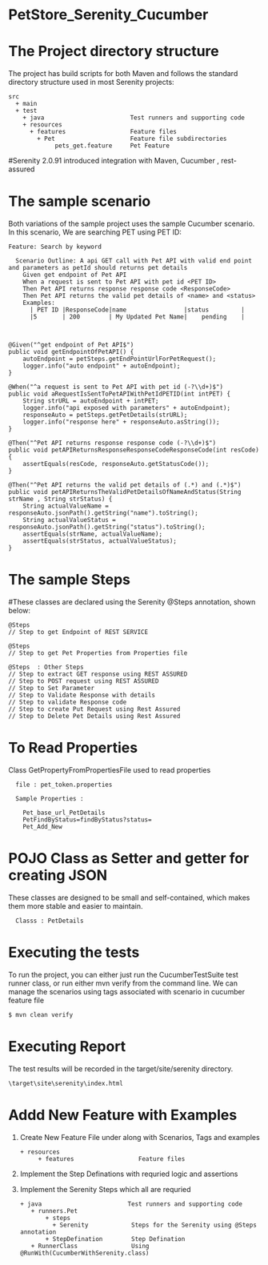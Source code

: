 # PetStore_Serenity_Cucumber


# The Project directory structure

The project has build scripts for both Maven  and follows the standard directory structure used in most Serenity projects:

    src
      + main
      + test
        + java                        Test runners and supporting code
        + resources
          + features                  Feature files
            + Pet                     Feature file subdirectories
                 pets_get.feature     Pet Feature
             
#Serenity 2.0.91 introduced integration with Maven, Cucumber , rest-assured

# The sample scenario

Both variations of the sample project uses the sample Cucumber scenario. In this scenario, We are searching PET using PET ID:

    Feature: Search by keyword

      Scenario Outline: A api GET call with Pet API with valid end point and parameters as petId should returns pet details
        Given get endpoint of Pet API
        When a request is sent to Pet API with pet id <PET ID>
        Then Pet API returns response response code <ResponseCode>
        Then Pet API returns the valid pet details of <name> and <status>
        Examples:
          | PET ID |ResponseCode|name                |status         |
          |5       | 200        | My Updated Pet Name|    pending    |
      


    @Given("^get endpoint of Pet API$")
    public void getEndpointOfPetAPI() {
        autoEndpoint = petSteps.getEndPointUrlForPetRequest();
        logger.info("auto endpoint" + autoEndpoint);
    }

    @When("^a request is sent to Pet API with pet id (-?\\d+)$")
    public void aRequestIsSentToPetAPIWithPetIdPETID(int intPET) {
        String strURL = autoEndpoint + intPET;
        logger.info("api exposed with parameters" + autoEndpoint);
        responseAuto = petSteps.getPetDetails(strURL);
        logger.info("response here" + responseAuto.asString());
    }

    @Then("^Pet API returns response response code (-?\\d+)$")
    public void petAPIReturnsResponseResponseCodeResponseCode(int resCode) {
        assertEquals(resCode, responseAuto.getStatusCode());
    }

    @Then("^Pet API returns the valid pet details of (.*) and (.*)$")
    public void petAPIReturnsTheValidPetDetailsOfNameAndStatus(String strName , String strStatus) {
        String actualValueName = responseAuto.jsonPath().getString("name").toString();
        String actualValueStatus = responseAuto.jsonPath().getString("status").toString();
        assertEquals(strName, actualValueName);
        assertEquals(strStatus, actualValueStatus);
    }

# The sample Steps
#These classes are declared using the Serenity @Steps annotation, shown below:

    @Steps
    // Step to get Endpoint of REST SERVICE

    @Steps
    // Step to get Pet Properties from Properties file

    @Steps  : Other Steps 
    // Step to extract GET response using REST ASSURED
    // Step to POST request using REST ASSURED
    // Step to Set Parameter
    // Step to Validate Response with details
    // Step to validate Response code
    // Step to create Put Request using Rest Assured
    // Step to Delete Pet Details using Rest Assured

# To Read Properties
  Class GetPropertyFromPropertiesFile used to read properties
  
      file : pet_token.properties

      Sample Properties :

        Pet_base_url_PetDetails
        PetFindByStatus=findByStatus?status=
        Pet_Add_New

# POJO Class as Setter and getter for creating JSON 
  These classes are designed to be small and self-contained, which makes them more stable and easier to maintain.
  
      Classs : PetDetails

# Executing the tests

To run the project, you can either just run the CucumberTestSuite test runner class, or run either mvn verify from the command line.
We can manage the scenarios using tags associated with scenario in cucumber feature file

    $ mvn clean verify

# Executing Report

The test results will be recorded in the target/site/serenity directory.

    \target\site\serenity\index.html    

# Addd New Feature with Examples 
1. Create New Feature File under along with Scenarios, Tags and examples 

       + resources
            + features                  Feature files

2. Implement the Step Definations with requried logic and assertions 
3. Implement the Serenity Steps which all are requried 

       + java                        Test runners and supporting code
          + runners.Pet
              + steps                 
                + Serenity            Steps for the Serenity using @Steps annotation 
              + StepDefination        Step Defination 
          + RunnerClass               Using @RunWith(CucumberWithSerenity.class)
